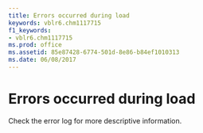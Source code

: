 ```yaml
---
title: Errors occurred during load
keywords: vblr6.chm1117715
f1_keywords:
- vblr6.chm1117715
ms.prod: office
ms.assetid: 85e87428-6774-501d-8e86-b84ef1010313
ms.date: 06/08/2017
---
```



# Errors occurred during load

Check the error log for more descriptive information.



